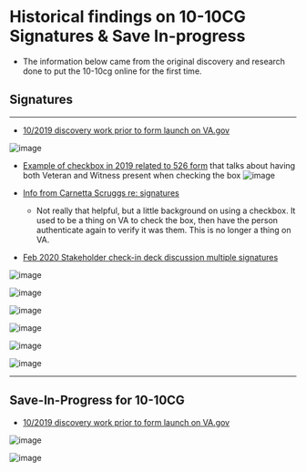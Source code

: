 # Historical findings on 10-10CG Signatures & Save In-progress
- The information below came from the original discovery and research done to put the 10-10cg online for the first time.  

## Signatures
---

- [10/2019 discovery work prior to form launch on VA.gov](https://github.com/department-of-veterans-affairs/va.gov-team/blob/master/products/caregivers/discovery/20191001%20Caregiver%20Discovery%20Sprint%202%20Roadmap.pdf)

![image](https://github.com/user-attachments/assets/3cd9d42e-218f-4e9b-9507-d39a306efd25)



- [Example of checkbox in 2019 related to 526 form](https://github.com/department-of-veterans-affairs/va.gov-team/blob/master/products/caregivers/discovery/research/signatures-vba/SEP_Checkbox%20Solution.docx.pdf) that talks about having both Veteran and Witness present when checking the box
![image](https://github.com/user-attachments/assets/863f7c09-10bc-4ed7-84cd-9f52fa08963e)


- [Info from Carnetta Scruggs re: signatures](https://github.com/department-of-veterans-affairs/va.gov-team/tree/master/products/caregivers/discovery/research/signatures-vha)

     - Not really that helpful, but a little background on using a checkbox.  It used to be a thing on VA to check the box, then have the person authenticate again to verify it was them.  This is no longer a thing on VA.



- [Feb 2020 Stakeholder check-in deck discussion multiple signatures](https://github.com/department-of-veterans-affairs/va.gov-team/blob/master/products/caregivers/1010cg-mvp/Caregiver%20Program%20%20Team%20Check-in%20Final.pdf)

![image](https://github.com/user-attachments/assets/c2ed26bd-c2d5-46c2-86c9-c8650d73c2b8)

![image](https://github.com/user-attachments/assets/c12580e4-6988-4cbd-b7c0-c7b86bd8f4fc)

![image](https://github.com/user-attachments/assets/da6e8832-d559-4f42-86b8-eef13b9e6eb3)

![image](https://github.com/user-attachments/assets/7d1d1495-0ddf-40ac-b9c5-561df0586041)

![image](https://github.com/user-attachments/assets/cb0e3fb1-f3ba-463c-92ab-7a9c7e7edb26)

![image](https://github.com/user-attachments/assets/243da927-c6b4-4f3e-8b5f-3ee228ac3e37)

---

## Save-In-Progress for 10-10CG

- [10/2019 discovery work prior to form launch on VA.gov](https://github.com/department-of-veterans-affairs/va.gov-team/blob/master/products/caregivers/discovery/20191001%20Caregiver%20Discovery%20Sprint%202%20Roadmap.pdf)

![image](https://github.com/user-attachments/assets/201cc5bb-92ea-4535-a212-27a7916fcd24)

![image](https://github.com/user-attachments/assets/789e8269-07e4-4414-b84d-b48235880413)


